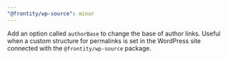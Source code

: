 ```yaml
---
"@frontity/wp-source": minor
---
```


Add an option called `authorBase` to change the base of author links. Useful when a custom structure for permalinks is set in the WordPress site connected with the `@frontity/wp-source` package.
